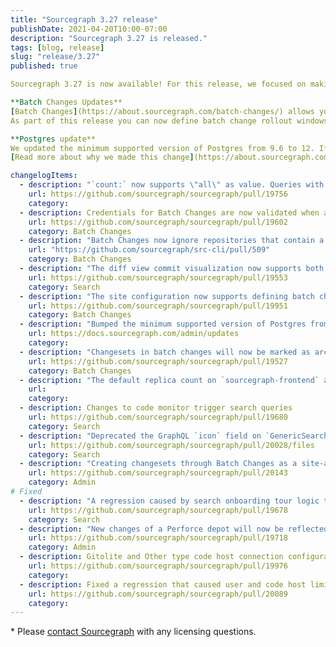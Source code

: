 ```yaml
---
title: "Sourcegraph 3.27 release"
publishDate: 2021-04-20T10:00-07:00
description: "Sourcegraph 3.27 is released."
tags: [blog, release]
slug: "release/3.27"
published: true

Sourcegraph 3.27 is now available! For this release, we focused on making Sourcegraph Batch Changes even better and upgraded our minimum supported version of Postgres from 9.6 to 12.

**Batch Changes Updates** 
[Batch Changes](https://about.sourcegraph.com/batch-changes/) allows you to automate large-scale code changes with a single declarative file. With a simple UI, Batch Changes makes it easy to track and manage all of your changesets from checks to code reviews until each change is merged. 
As part of this release you can now define batch change rollout windows allowing you to better control when changes are rolled out, and we added the ability to mark changesets as “archived” when a new batch spec is created. 

**Postgres update**
We updated the minimum supported version of Postgres from 9.6 to 12. If you are maintaining an external database and your Postgres version is older than Postgres 12, you will need to update your database instance prior to upgrading from Sourcegraph 3.26 to 3.27. 
[Read more about why we made this change](https://about.sourcegraph.com/blog/postgres-version-update/). 

changelogItems:
  - description: "`count:` now supports \"all\" as value. Queries with `count:all` will return up to 999999 results."
    url: https://github.com/sourcegraph/sourcegraph/pull/19756
    category:
  - description: Credentials for Batch Changes are now validated when adding them.
    url: https://github.com/sourcegraph/sourcegraph/pull/19602
    category: Batch Changes
  - description: "Batch Changes now ignore repositories that contain a `.batchignore` file. [#19877](https://github.com/sourcegraph/sourcegraph/pull/19877) and src-cli#509"
    url: "https://github.com/sourcegraph/src-cli/pull/509"
    category: Batch Changes
  - description: "The diff view commit visualization now supports both split and unified views, including hovers, go-to-definition, and find-references."
    url: https://github.com/sourcegraph/sourcegraph/pull/19553
    category: Search
  - description: "The site configuration now supports defining batch change rollout windows, which can be used to slow or disable pushing changesets at particular times of day or days of the week. [#19796](https://github.com/sourcegraph/sourcegraph/pull/19796), [#19797](https://github.com/sourcegraph/sourcegraph/pull/19797), and #19951."
    url: https://github.com/sourcegraph/sourcegraph/pull/19951
    category: Batch Changes
  - description: "Bumped the minimum supported version of Postgres from `9.6` to `12`. The upgrade procedure is mostly automated for existing deployments, but may require action if using the single-container deployment or an external database. See the upgrade documentation for your deployment type for detailed instructions."
    url: https://docs.sourcegraph.com/admin/updates
    category:
  - description: "Changesets in batch changes will now be marked as archived instead of being detached when a new batch spec that doesn't include the changesets is applied. Once they're archived users can manually detach them in the UI."
    url: https://github.com/sourcegraph/sourcegraph/pull/19527
    category: Batch Changes
  - description: "The default replica count on `sourcegraph-frontend` and `precise-code-intel-worker` for Kubernetes has changed from `1` -\u003e `2`."
    url:
    category:
  - description: Changes to code monitor trigger search queries
    url: https://github.com/sourcegraph/sourcegraph/pull/19680
    category: Search
  - description: "Deprecated the GraphQL `icon` field on `GenericSearchResultInterface`. It will be removed in a future release."
    url: https://github.com/sourcegraph/sourcegraph/pull/20028/files
    category: Search
  - description: "Creating changesets through Batch Changes as a site-admin without configured Batch Changes credentials has been deprecated. Please configure user or global credentials before Sourcegraph 3.29 to not experience any interruptions in changeset creation."
    url: https://github.com/sourcegraph/sourcegraph/pull/20143
    category: Admin
# Fixed
  - description: "A regression caused by search onboarding tour logic to never focus input in the search bar on the homepage. Input now focuses on the homepage if the search tour isn't in effect."
    url: https://github.com/sourcegraph/sourcegraph/pull/19678
    category: Search
  - description: "New changes of a Perforce depot will now be reflected in `master` branch after the initial clone."
    url: https://github.com/sourcegraph/sourcegraph/pull/19718
    category: Admin
  - description: Gitolite and Other type code host connection configuration can be correctly displayed.
    url: https://github.com/sourcegraph/sourcegraph/pull/19976
    category:
  - description: Fixed a regression that caused user and code host limits to be ignored.
    url: https://github.com/sourcegraph/sourcegraph/pull/20089
    category:
---
```

\* Please [contact Sourcegraph](https://about.sourcegraph.com/contact/sales/) with any licensing questions.
